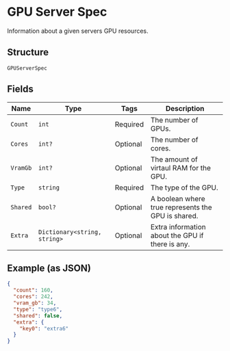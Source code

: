 
# GPU Server Spec

Information about a given servers GPU resources.

## Structure

`GPUServerSpec`

## Fields

| Name | Type | Tags | Description |
|  --- | --- | --- | --- |
| `Count` | `int` | Required | The number of GPUs. |
| `Cores` | `int?` | Optional | The number of cores. |
| `VramGb` | `int?` | Optional | The amount of virtaul RAM for the GPU. |
| `Type` | `string` | Required | The type of the GPU. |
| `Shared` | `bool?` | Optional | A boolean where true represents the GPU is shared. |
| `Extra` | `Dictionary<string, string>` | Optional | Extra information about the GPU if there is any. |

## Example (as JSON)

```json
{
  "count": 160,
  "cores": 242,
  "vram_gb": 34,
  "type": "type6",
  "shared": false,
  "extra": {
    "key0": "extra6"
  }
}
```

